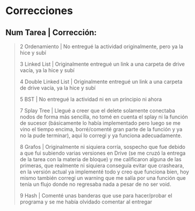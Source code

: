 # Correcciones

## Num Tarea            | Corrección:
>2 Ordenamiento        | No entregué la actividad originalmente, pero ya la hice y subí
>
>3 Linked List         | Originalmente entregué un link a una carpeta de drive vacía, ya la hice y subí
>
>4 Double Linked List  | Originalmente entregué un link a una carpeta de drive vacía, ya la hice y subí
>
>5 BST                 | No entregué la actividad ni en un principio ni ahora
>
>7 Splay Tree          | Llegué a creer que el delete solamente conectaba nodos de forma más sencilla, no tomé en cuenta el splay ni la función de sucesor (básicamente lo había implementado pero luego se me vino el tiempo encima, borré/comenté gran parte de la función y ya no la pude terminar), aquí lo corregí y ya funciona adecuadamente.
>
>8 Grafos              | Originalmente ni siquiera corría, sospecho que fue debido a que fui subiendo varias versiones en Drive (se me cruzó la entrega de la tarea con la materia de bloque) y me calificaron alguna de las primeras, que realmente ni siquiera conseguía evitar que crasheara, en la versión actual ya implementé todo y creo que funciona bien, hoy mismo también corregí un warning que me salía por una función que tenía un flujo donde no regresaba nada a pesar de no ser void.
>
>9 Hash                | Comenté unas banderas que use para hacer/probar el programa y se me había olvidado comentar al entregar
>
